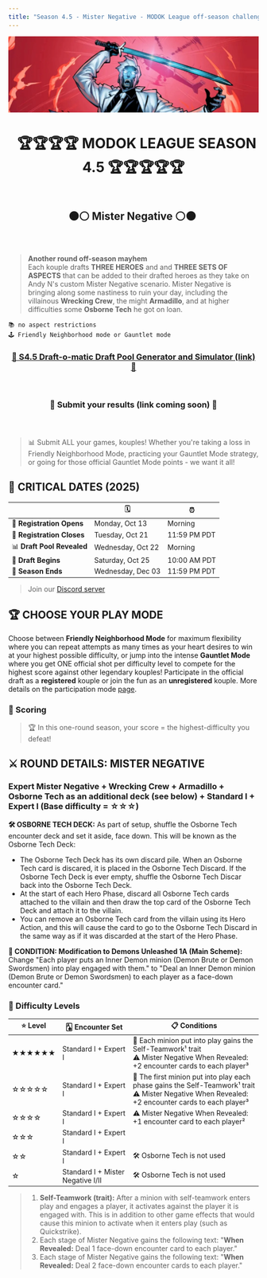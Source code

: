 ```yaml
---
title: "Season 4.5 - Mister Negative - MODOK League off-season challenge"
---
```


![Season 4.5 Banner](s4.5banner.png)

<div align="center"><header><h1>&nbsp;&nbsp;🏆🏆🏆🏆 MODOK LEAGUE SEASON 4.5 🏆🏆🏆🏆🏆</h1></header></div>  
 
<div align="center"><header><h2>⚫⚪ Mister Negative ⚪⚫&nbsp;</h2></header></div>

> **Another round off-season mayhem**
> <br>Each kouple drafts **THREE HEROES** and and **THREE SETS OF ASPECTS** that can be added to their drafted heroes as they take on Andy N's custom Mister Negative scenario. Mister Negative is bringing along some nastiness to ruin your day, including the villainous **Wrecking Crew**, the might **Armadillo**, and at higher difficulties some **Osborne Tech** he got on loan.
```
📚 no aspect restrictions
🕹️ Friendly Neighborhood mode or Gauntlet mode
```

<div align="center"><header><h3><a href="https://modokleague.github.io/s4.5/draft/" target = "_blank">🤖 S4.5 Draft-o-matic Draft Pool Generator and Simulator (link) 🤖</a></h3></header></div>
<div align="center"><header><h3>📝 Submit your results (link coming soon) 📝</a></h3></header></div>

> 📊 Submit ALL your games, kouples! Whether you're taking a loss in Friendly Neighborhood Mode, practicing your Gauntlet Mode strategy, or going for those official Gauntlet Mode points - we want it all!

## 📅 **CRITICAL DATES (2025)** 

|  | 🗓️ | ⏰|
|--------------|-------------|-------------|
| 📝 **Registration Opens** | Monday, Oct 13 | Morning |
| 🚫 **Registration Closes** | Tuesday, Oct 21 | 11:59 PM PDT |
| 📊 **Draft Pool Revealed** | Wednesday, Oct 22 | Morning |
| 🚦 **Draft Begins** | Saturday, Oct 25 | 10:00 AM PDT |
| 🏁 **Season Ends** | Wednesday, Dec 03 | 11:59 PM PDT |

> Join our [Discord server](https://discord.gg/6b4zBfchhA)

## 🏆 CHOOSE YOUR PLAY MODE

Choose between **Friendly Neighborhood Mode** for maximum flexibility where you can repeat attempts as many times as your heart desires to win at your highest possible difficulty, or jump into the intense **Gauntlet Mode** where you get ONE official shot per difficulty level to compete for the highest score against other legendary kouples! Participate in the official draft as a **registered** kouple or join the fun as an **unregistered** kouple. More details on the participation mode [page](https://modokleague.github.io/participation.html).

### 🎯 Scoring

> 🏆 In this one-round season, your score = the highest-difficulty you defeat! <br>


## ⚔️ **ROUND DETAILS: MISTER NEGATIVE**

### Expert Mister Negative + Wrecking Crew + Armadillo + Osborne Tech as an additional deck (see below) + Standard I + Expert I (Base difficulty = ☆☆☆)

**🛠️ OSBORNE TECH DECK:** As part of setup, shuffle the Osborne Tech encounter deck and set it aside, face down. This will be known as the Osborne Tech Deck:
- The Osborne Tech Deck has its own discard pile. When an Osborne Tech card is discared, it is placed in the Osborne Tech Discard. If the Osborne Tech Deck is ever empty, shuffle the Osborne Tech Discar back into the Osborne Tech Deck.
- At the start of each Hero Phase, discard all Osborne Tech cards attached to the villain and then draw the top card of the Osborne Tech Deck and attach it to the villain.
- You can remove an Osborne Tech card from the villain using its Hero Action, and this will cause the card to go to the Osborne Tech Discard in the same way as if it was discarded at the start of the Hero Phase.

**🔄 CONDITION: Modification to Demons Unleashed 1A (Main Scheme):** Change "Each player puts an Inner Demon minion (Demon Brute or Demon Swordsmen) into play engaged with them." to "Deal an Inner Demon minion (Demon Brute or Demon Swordsmen) to each player as a face-down encounter card."

### 🏅 Difficulty Levels

| ⭐ **Level** | 🂡 **Encounter Set** | 📋 **Conditions** |
|-------------|---------------------|-----------------------------------|
| ★★★★★★ | Standard I + Expert I | 👤 Each minion put into play gains the Self-Teamwork¹ trait<br>⚠️ Mister Negative When Revealed: +2 encounter cards to each player³ |
| ☆☆☆☆☆ | Standard I + Expert I | 👤 The first minion put into play each phase gains the Self-Teamwork¹ trait<br>⚠️ Mister Negative When Revealed: +2 encounter cards to each player³ |
| ☆☆☆☆ | Standard I + Expert I | ⚠️ Mister Negative When Revealed: +1 encounter card to each player² |
| ☆☆☆ | Standard I + Expert I |  |  |
| ☆☆ | Standard I + Expert I | 🛠️ Osborne Tech is not used |
| ☆ | Standard I + Mister Negative I/II | 🛠️ Osborne Tech is not used |

> 1. **Self-Teamwork (trait):** After a minion with self-teamwork enters play and engages a player, it activates against the player it is engaged with. This is in addition to other game effects that would cause this minion to activate when it enters play (such as Quickstrike).
> 2. Each stage of Mister Negative gains the following text: "**When Revealed:** Deal 1 face-down encounter card to each player."
> 3. Each stage of Mister Negative gains the following text: "**When Revealed:** Deal 2 face-down encounter cards to each player."
